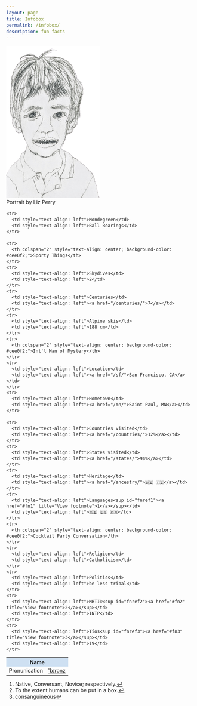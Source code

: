 ```yaml
---
layout: page
title: Infobox
permalink: /infobox/
description: fun facts
---
```

<p><img src="/assets/images/pmb.portrait.png" alt="portrait" width="50%" height="50%">
<br><span class="muted small">Portrait by Liz Perry</span>

<table>
  <tbody>
    <tr>
      <th colspan="2" style="text-align: center; background-color: #cee0f2;">Name</th>
    </tr>
    <tr>
      <td style="text-align: left">Pronunication</td>
      <td style="text-align: left"><a href="/assets/audio/berens.mp3">'b&#x026A;r&#x0259;nz</a></td>
    </tr>

    <tr>
      <td style="text-align: left">Mondegreen</td>
      <td style="text-align: left">Ball Bearings</td>
    </tr>

    <tr>
      <th colspan="2" style="text-align: center; background-color: #cee0f2;">Sporty Things</th>
    </tr>
    <tr>
      <td style="text-align: left">Skydives</td>
      <td style="text-align: left">2</td>
    </tr>
    <tr>
      <td style="text-align: left">Centuries</td>
      <td style="text-align: left"><a href="/centuries/">7</a></td>
    </tr>
    <tr>
      <td style="text-align: left">Alpine skis</td>
      <td style="text-align: left">188 cm</td>
    </tr>
    <tr>
      <th colspan="2" style="text-align: center; background-color: #cee0f2;">Int'l Man of Mystery</th>
    </tr>
    <tr>
      <td style="text-align: left">Location</td>
      <td style="text-align: left"><a href="/sf/">San Francisco, CA</a></td>
    </tr>
    <tr>
      <td style="text-align: left">Hometown</td>
      <td style="text-align: left"><a href="/mn/">Saint Paul, MN</a></td>
    </tr>

    <tr>
      <td style="text-align: left">Countries visited</td>
      <td style="text-align: left"><a href="/countries/">12%</a></td>
    </tr>
    <tr>
      <td style="text-align: left">States visited</td>
      <td style="text-align: left"><a href="/states/">94%</a></td>
    </tr>
    <tr>
      <td style="text-align: left">Heritage</td>
      <td style="text-align: left"><a href="/ancestry/">🇩🇪 🇮🇪</a></td>
    </tr>
    <tr>
      <td style="text-align: left">Languages<sup id="fnref1"><a href="#fn1" title="View footnote">1</a></sup></td>
      <td style="text-align: left">🇬🇧 🇪🇸 🇰🇷</td>
    </tr>
    <tr>
      <th colspan="2" style="text-align: center; background-color: #cee0f2;">Cocktail Party Conversation</th>
    </tr>
    <tr>
      <td style="text-align: left">Religion</td>
      <td style="text-align: left">Catholicism</td>
    </tr>
    <tr>
      <td style="text-align: left">Politics</td>
      <td style="text-align: left">be less tribal</td>
    </tr>
    <tr>
      <td style="text-align: left">MBTI®<sup id="fnref2"><a href="#fn2" title="View footnote">2</a></sup></td>
      <td style="text-align: left">INTP</td>
    </tr>
    <tr>
      <td style="text-align: left">Tíos<sup id="fnref3"><a href="#fn3" title="View footnote">3</a></sup></td>
      <td style="text-align: left">19</td>
    </tr>
  </tbody>
</table>

<ol id="footnotes">
  <li id="fn1">Native, Conversant, Novice; respectively.<a href="#fnref1" title="Return to article">↩</a></li>
  <li id="fn2">To the extent humans can be put in a box.<a href="#fnref2" title="Return to article">↩</a></li>
  <li id="fn3">consanguineous<a href="#fnref3" title="Return to article">↩</a></li>
</ol>